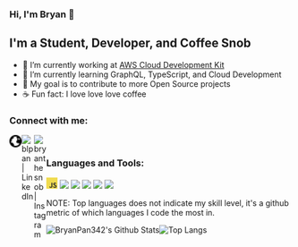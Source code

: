 ### Hi, I'm Bryan 👋

## I'm a Student, Developer, and Coffee Snob
- 🔭  I’m currently working at [AWS Cloud Development Kit](https://github.com/aws/aws-cdk)
- 🌱  I’m currently learning GraphQL, TypeScript, and Cloud Development
- 🤝  My goal is to contribute to more Open Source projects
- ☕️  Fun fact: I love love love coffee

### Connect with me:

[<img align="left" alt="bryanpan.co" width="22px" src="https://raw.githubusercontent.com/iconic/open-iconic/master/svg/globe.svg" />][website]
[<img align="left" alt="blpan | LinkedIn" width="22px" src="https://cdn.jsdelivr.net/npm/simple-icons@v3/icons/linkedin.svg" />][linkedin]
[<img align="left" alt="bryanthesnob | Instagram" width="22px" src="https://cdn.jsdelivr.net/npm/simple-icons@v3/icons/instagram.svg" />][instagram]

<br />

### Languages and Tools:

<code><img height="20" src="https://raw.githubusercontent.com/github/explore/80688e429a7d4ef2fca1e82350fe8e3517d3494d/topics/javascript/javascript.png"></code>
<code><img height="20" src="https://www.vectorlogo.zone/logos/typescriptlang/typescriptlang-icon.svg"></code>
<code><img height="20" src="https://www.vectorlogo.zone/logos/reactjs/reactjs-icon.svg"></code>
<code><img height="20" src="https://www.vectorlogo.zone/logos/graphql/graphql-icon.svg"></code>
<code><img height="20" src="https://www.vectorlogo.zone/logos/nodejs/nodejs-icon.svg"></code> 
<code><img height="20" src="https://www.vectorlogo.zone/logos/amazon_aws/amazon_aws-icon.svg"></code>


NOTE: Top languages does not indicate my skill level, it's a github metric of which languages I code the most in.

<img align="left" alt="BryanPan342's Github Stats" src="https://github-readme-stats-beige-pi.vercel.app/api?username=bryanpan342&show_icons=true&hide_border=true&count_private=true" />

![Top Langs](https://github-readme-stats-beige-pi.vercel.app/api/top-langs/?username=bryanpan342&layout=compact)

[website]: https://bryanpan.co/
[instagram]: https://instagram.com/bryanthesnob
[linkedin]: https://linkedin.com/in/blpan
